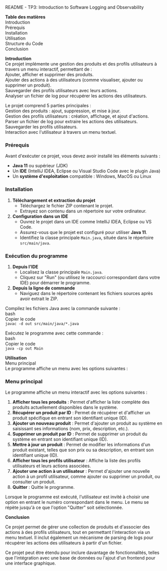 README \- TP3: Introduction to Software Logging and Observability

**Table des matières**  
Introduction  
Prérequis  
Installation  
Utilisation  
Structure du Code  
Conclusion

**Introduction**  
Ce projet implémente une gestion des produits et des profils utilisateurs à travers un menu interactif, permettant de :  
Ajouter, afficher et supprimer des produits.  
Ajouter des actions à des utilisateurs (comme visualiser, ajouter ou supprimer un produit).  
Sauvegarder des profils utilisateurs avec leurs actions.  
Analyser un fichier de log pour récupérer les actions des utilisateurs.

Le projet comprend 5 parties principales :  
Gestion des produits : ajout, suppression, et mise à jour.  
Gestion des profils utilisateurs : création, affichage, et ajout d'actions.  
Parser un fichier de log pour extraire les actions des utilisateurs.  
Sauvegarder les profils utilisateurs.  
Interaction avec l'utilisateur à travers un menu textuel.

### **Prérequis**

Avant d'exécuter ce projet, vous devez avoir installé les éléments suivants :

* **Java 11** ou supérieur (JDK)  
* Un **IDE** (IntelliJ IDEA, Eclipse ou Visual Studio Code avec le plugin Java)  
* Un **système d'exploitation** compatible : Windows, MacOS ou Linux

### **Installation**

1. **Téléchargement et extraction du projet**  
   * Téléchargez le fichier ZIP contenant le projet.  
   * Extrayez son contenu dans un répertoire sur votre ordinateur.  
2. **Configuration dans un IDE**  
   * Ouvrez le projet dans un IDE comme IntelliJ IDEA, Eclipse ou VS Code.  
   * Assurez-vous que le projet est configuré pour utiliser **Java 11**.  
   * Identifiez la classe principale `Main.java`, située dans le répertoire `src/main/java`.

### 

### **Exécution du programme**

1. **Depuis l'IDE**  
   * Localisez la classe principale `Main.java`.  
   * Cliquez sur "Run" (ou utilisez le raccourci correspondant dans votre IDE) pour démarrer le programme.  
2. **Depuis la ligne de commande**  
   * Naviguez dans le répertoire contenant les fichiers sources après avoir extrait le ZIP.

Compilez les fichiers Java avec la commande suivante :  
bash  
Copier le code  
`javac -d out src/main/java/*.java`

Exécutez le programme avec cette commande :  
bash  
Copier le code  
`java -cp out Main`



**Utilisation**  
Menu principal  
Le programme affiche un menu avec les options suivantes :
### Menu principal

Le programme affiche un menu interactif avec les options suivantes :

1. **Afficher tous les produits** : Permet d'afficher la liste complète des produits actuellement disponibles dans le système.
2. **Récupérer un produit par ID** : Permet de récupérer et d'afficher un produit spécifique en entrant son identifiant unique (ID).
3. **Ajouter un nouveau produit** : Permet d'ajouter un produit au système en saisissant ses informations (nom, prix, description, etc.).
4. **Supprimer un produit par ID** : Permet de supprimer un produit du système en entrant son identifiant unique (ID).
5. **Mettre à jour un produit** : Permet de modifier les informations d'un produit existant, telles que son prix ou sa description, en entrant son identifiant unique (ID).
6. **Afficher tous les profils utilisateur** : Affiche la liste des profils utilisateurs et leurs actions associées.
7. **Ajouter une action à un utilisateur** : Permet d'ajouter une nouvelle action à un profil utilisateur, comme ajouter ou supprimer un produit, ou consulter un produit.
8. **Quitter** : Quitte le programme.

Lorsque le programme est exécuté, l'utilisateur est invité à choisir une option en entrant le numéro correspondant dans le menu. Le menu se répète jusqu'à ce que l'option "Quitter" soit sélectionnée.


**Conclusion**

Ce projet permet de gérer une collection de produits et d'associer des actions à des profils utilisateurs, tout en permettant l'interaction via un menu textuel. Il inclut également un mécanisme de parsing de logs pour récupérer les actions des utilisateurs à partir d'un fichier.

Ce projet peut être étendu pour inclure davantage de fonctionnalités, telles que l'intégration avec une base de données ou l'ajout d'un frontend pour une interface graphique.  


